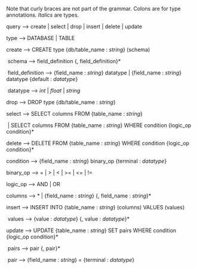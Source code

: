 Note that curly braces are not part of the grammar. Colons are for type annotations. *Italics* are types.

query —> create | select | drop | insert | delete | update

type —> DATABASE | TABLE

create —> CREATE type {db/table_name : *string*} (schema)

​	schema —> field_definition {, field_definition}*

​	field_definition —> {field_name : *string*} datatype | {field_name : *string*} datatype {default : *datatype*}

​	datatype —> *int* | *float* | *string*

drop —> DROP type {db/table_name : *string*}

select —> SELECT columns FROM {table_name : *string*}

​	| SELECT columns FROM {table_name : *string*} WHERE condition {logic_op condition}*

delete —> DELETE FROM {table_name : *string*} WHERE condition {logic_op condition}*

condition —> {field_name : *string*} binary_op {terminal : *datatype*}

binary_op —> = | > | < | >= | <= | !=

logic_op —> AND | OR

columns —> * | {field_name : *string*} {, field_name : *string*}*

insert —> INSERT INTO {table_name : *string*} (columns) VALUES (values)

​	values —> {value : *datatype*} {, value : *datatype*}*

update —> UPDATE {table_name : *string*} SET pairs WHERE condition {logic_op condition}*

​	pairs —> pair {, pair}*

​	pair  —> {field_name : *string*} = {terminal : *datatype*}



